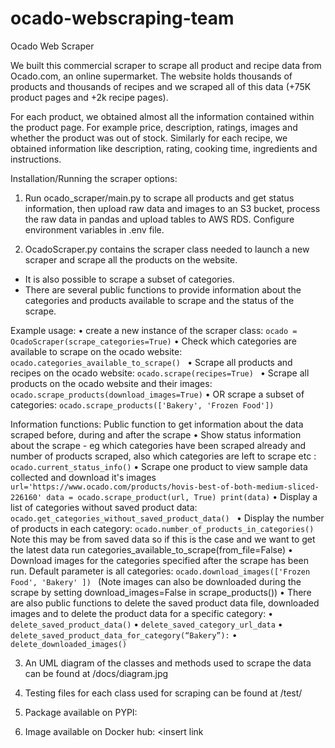 # ocado-webscraping-team

Ocado Web Scraper

We built this commercial scraper to scrape all product and recipe data from Ocado.com, an online supermarket. The website holds thousands of products and thousands of recipes and we scraped all of this data (+75K product pages and +2k recipe pages).

For each product, we obtained almost all the information contained within the product page. For example price, description, ratings, images and whether the product was out of stock.
Similarly for each recipe, we obtained information like description, rating, cooking time, ingredients and instructions.

Installation/Running the scraper options:


1) Run ocado_scraper/main.py to scrape all products and get status information, then upload raw data and images to an S3 bucket, process the raw data in pandas and upload tables to AWS RDS. Configure environment variables in .env file. 

2) OcadoScraper.py contains the scraper class needed to launch a new scraper and scrape all the products on the website. 
 - It is also possible to scrape a subset of categories.
 - There are several public functions to provide information about the categories and products available to scrape and the status of the scrape.


Example usage: 
	•	create a new instance of the scraper class: 
     	``` ocado = OcadoScraper(scrape_categories=True) ```
	•	Check which categories are available to scrape on the ocado website: 
     	```ocado.categories_available_to_scrape() ```
	•	Scrape all products and recipes on the ocado website: 
     	```ocado.scrape(recipes=True) ```
	•	Scrape all products on the ocado website and their images: 
     	```ocado.scrape_products(download_images=True)```
	•	OR scrape a subset of categories: 
     	```ocado.scrape_products(['Bakery', 'Frozen Food'])```

Information functions:
Public function to get information about the data scraped before, during and after the scrape
	•	Show status information about the scrape - eg which categories have been scraped already and number of products scraped, also which categories are left to scrape etc : ```ocado.current_status_info()```
	•	Scrape one product to view sample data collected and download it's images
		```url='https://www.ocado.com/products/hovis-best-of-both-medium-sliced-226160'
		   data = ocado.scrape_product(url, True)
		   print(data)```
	•	Display a list of categories without saved product data: ```ocado.get_categories_without_saved_product_data() ```
	•	Display the number of products in each category: ```ocado.number_of_products_in_categories() ``` Note this may be from saved data so if this is the  		     case and we want to get the latest data run categories_available_to_scrape(from_file=False)
	•	Download images for the categories specified after the scrape has been run. Default parameter is all categories: 
	        ```ocado.download_images(['Frozen Food', 'Bakery' ]) ``` (Note images can also be downloaded during the scrape by setting download_images=False in 		   scrape_products())
	•	There are also public functions to delete the saved product data file, downloaded images and to delete the product data for a specific category:
	•	```delete_saved_product_data()```
	•	```delete_saved_category_url_data```
	•	```delete_saved_product_data_for_category(“Bakery”):```
	•	```delete_downloaded_images()```

3) An UML diagram of the classes and methods used to scrape the data can be found at /docs/diagram.jpg

4) Testing files for each class used for scraping can be found at /test/

5) Package available on PYPI:  <insert link>

6) Image available on Docker hub: <insert link






